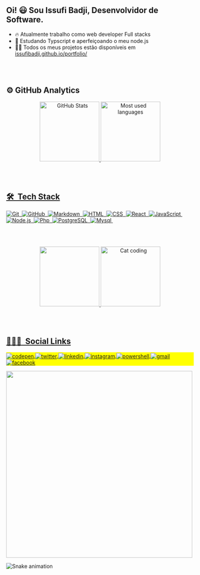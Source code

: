 ## Oi! 😃 Sou Issufi Badji, Desenvolvidor de Software.



- 🔥 Atualmente trabalho como  web developer Full stacks
- 🌱 Estudando Typscript e aperfeiçoando o meu node.js
- 👨‍💻 Todos os meus projetos estão disponíveis em [issufibadji.github.io/portfolio/](https://issufibadji.github.io/portfolio/)


<br><br>


## ⚙️ GitHub Analytics 
<div align="center">
 <a href="https://github.com/issufibadji">
  <img height="160em" alt="GitHub Stats" src="https://github-readme-stats.vercel.app/api?username=issufibadji&show_icons=true&theme=dracula&include_all_commits=true&count_private=true">
  <img height="160em" alt="Most used languages" src="https://github-readme-stats.vercel.app/api/top-langs/?username=issufibadji&layout=compact&langs_count=8&theme=dracula">
</div>

 <br><br>
 ## 🛠 &nbsp;Tech Stack
 
<!--0![Visual Studio Code](https://img.shields.io/badge/-Visual%20Studio%20Code-05122A?style=flat&logo=visual-studio-code&logoColor=007ACC)&nbsp;-->
![Git](https://img.shields.io/badge/-Git-05122A?style=flat&logo=git)&nbsp;
![GitHub](https://img.shields.io/badge/-GitHub-05122A?style=flat&logo=github)&nbsp;
![Markdown](https://img.shields.io/badge/-Markdown-05122A?style=flat&logo=markdown)&nbsp;
![HTML](https://img.shields.io/badge/-HTML-05122A?style=flat&logo=HTML5)&nbsp;
![CSS](https://img.shields.io/badge/-CSS-05122A?style=flat&logo=CSS3&logoColor=1572B6)&nbsp;
![React](https://img.shields.io/badge/-React-05122A?style=flat&logo=react)&nbsp;
![JavaScript](https://img.shields.io/badge/-JavaScript-05122A?style=flat&logo=javascript)&nbsp;
![Node.js](https://img.shields.io/badge/-Node.js-05122A?style=flat&logo=node.js)&nbsp;
![Php](https://img.shields.io/badge/PHP-05122A?style=flat&logo=php)&nbsp;
![PostgreSQL](https://img.shields.io/badge/-PostgreSQL-05122A?style=flat&logo=postgresql)&nbsp;
![Mysql](https://img.shields.io/badge/MySQL-05122A?style=flat&logo=mysql)&nbsp;
 
 <br><br>
 
<div align="center">
  <img height="160em" src="https://github-readme-stats.vercel.app/api/wakatime?username=@vitorhonna&langs_count=8&theme=radical&layout=compact"> 
  <img height="160em" alt="Cat coding" src="https://media3.giphy.com/media/H1dxi6xdh4NGQCZSvz/giphy.gif">
</div>

<br><br>
 
 
## 👨🏽‍🦲 &nbsp;Social Links
 
 <p align="left" style="background:yellow">
   <a href="https://codepen.io/IssufiBadji" target="_blank">
     <img align="center" src="https://img.shields.io/badge/-issufibadji-05122A?style=flat&logo=codepen" alt="codepen"/>
   </a>
   <a href="#twiter" target="_blank">
     <img align="center" src="https://img.shields.io/badge/-issufibadji-05122A?style=flat&logo=twitter" alt="twitter"/>  
   </a>
   <a href="https://linkedin.com/in/issufibadji" target="_blank">
     <img align="center" src="https://img.shields.io/badge/-issufibadji-05122A?style=flat&logo=linkedin" alt="linkedin"/>
   </a>
   <a href="https://instagram.com/issufibj" target="_blank">
    <img align="center" src="https://img.shields.io/badge/-issufibadji-05122A?style=flat&logo=instagram" alt="instagram"/>
   </a>
  <a href="https://issufibadji.github.io/portfolio/" target="_blank">
    <img align="center" src="https://img.shields.io/badge/-issufibadji-05122A?style=flat&logo=powershell" alt="powershell"/>
   </a>
   <a href="mailto:issufibadji@gmail.com" target="_blank">
    <img align="center" src="https://img.shields.io/badge/Gmail-05122A?style=flat&logo=gmail" alt="gmail"/>
   </a>
  <a href="#facebook" target="_blank">
    <img align="center" src="https://img.shields.io/badge/Facebook-05122A?style=flate&logo=facebook" alt="facebook"/>
   </a>
</p>

 <img width="500em" src="https://github-readme-twitter-gazf.vercel.app/api?id=issufibadji2&layout=wide&show_reply=off&show_retweet=off" />
 
 ![Snake animation](https://github.com/issufibadji/issufibadji/blob/output/github-contribution-grid-snake.svg)
 
</div>
